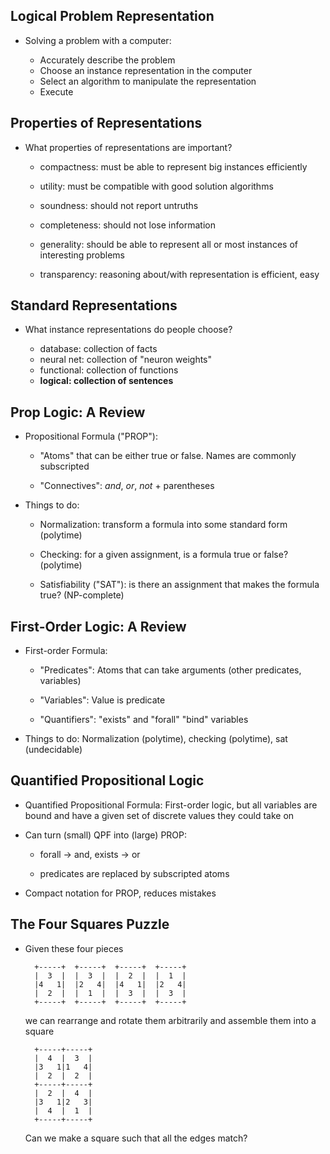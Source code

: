 ## Logical Problem Representation

* Solving a problem with a computer: 

    * Accurately describe the problem
    * Choose an instance representation in the computer
    * Select an algorithm to manipulate the representation
    * Execute

## Properties of Representations

* What properties of representations are important?

    * compactness: must be able to represent big instances efficiently

    * utility: must be compatible with good solution algorithms

    * soundness: should not report untruths

    * completeness: should not lose information

    * generality: should be able to represent all or most
      instances of interesting problems

    * transparency: reasoning about/with representation is efficient, easy

## Standard Representations

* What instance representations do people choose?

    * database: collection of facts
    * neural net: collection of "neuron weights"
    * functional: collection of functions
    * **logical: collection of sentences**

## Prop Logic: A Review

* Propositional Formula ("PROP"):

    * "Atoms" that can be either true or false. Names are
      commonly subscripted

    * "Connectives": *and*, *or*, *not* + parentheses

* Things to do:

   * Normalization: transform a formula into some
     standard form (polytime)

   * Checking: for a given assignment, is a formula true
     or false? (polytime)

   * Satisfiability ("SAT"): is there an assignment that
     makes the formula true? (NP-complete)

## First-Order Logic: A Review

* First-order Formula:

   * "Predicates": Atoms that can take arguments (other
     predicates, variables)

   * "Variables": Value is predicate

   * "Quantifiers": "exists" and "forall" "bind" variables

* Things to do: Normalization (polytime), checking
  (polytime), sat (undecidable)

## Quantified Propositional Logic

* Quantified Propositional Formula: First-order logic, but
  all variables are bound and have a given set of discrete
  values they could take on

* Can turn (small) QPF into (large) PROP:

  * forall → and, exists → or

  * predicates are replaced by subscripted atoms

* Compact notation for PROP, reduces mistakes

## The Four Squares Puzzle

* Given these four pieces

        +-----+  +-----+  +-----+  +-----+
        |  3  |  |  3  |  |  2  |  |  1  |
        |4   1|  |2   4|  |4   1|  |2   4|
        |  2  |  |  1  |  |  3  |  |  3  |
        +-----+  +-----+  +-----+  +-----+

  we can rearrange and rotate them arbitrarily and assemble
  them into a square

        +-----+-----+
        |  4  |  3  |
        |3   1|1   4|
        |  2  |  2  |
        +-----+-----+
        |  2  |  4  |
        |3   1|2   3|
        |  4  |  1  |
        +-----+-----+

  Can we make a square such that all the edges match?
